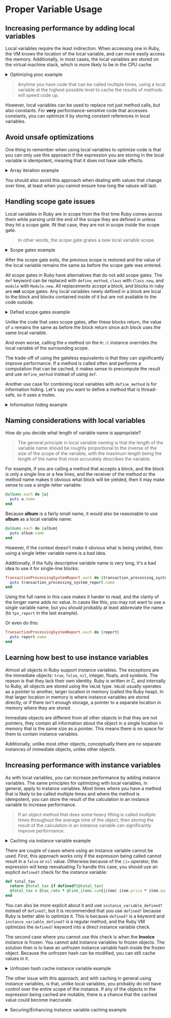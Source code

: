 # Proper Variable Usage

## Increasing performance by adding local variables

Local variables require the least indirection. When accessing one in Ruby, the VM knows the location of the local
variable, and can more easily access the memory. Additionally, in most cases, the local variables are stored on the
virtual machine stack, which is more likely to be in the CPU cache.

<details>
  <summary>Optimizing proc example</summary>

  Let's say you want to have a **TimeFilter** class, such that you can pass an instance of it as a block when filtering:

  ```ruby
  time_filter = TimeFilter.new(Time.local(2020, 10),
                               Time.local(2020, 11))
  array_of_times.filter!(&time_filter)
  ```

  You also want to be able to leave out either of the ends, to only filter the times in one direction. One other desired
  usage is to separate the times that are in the filter from the times that are out of it, using the `partition` method.

  ```ruby
  after_now = TimeFilter.new(Time.now, nil)
  in_future, in_past = array_of_times.partition(&after_now)
  ```

  You could implement this as a method on **Enumerable**, but if you are writing a general-purpose library, you should
  not modify core classes unless this is the purpose of the library.

  Here's one way this could be implemented.

  ```ruby
  class TimeFilter
    attr_reader :start, :finish

    def initialize(start, finish)
      @start = start
      @finish = finish
    end

    def to_proc
      proc do |value|
        next false if start && value < start
        next false if finish && value > finish
        true
      end
    end
  end
  ```

  But this approach is way less efficient than it could otherwise be. The issue is with the implementation of `to_proc`.
  Every time the proc is called, it calls `attr_reader` to get the start time, if there is one. Same goes for the end
  time. So this is a maximum total of 4 calls during each block iteration.

  So the first thing you could do is to cache the result of the method call to a local variable:

  ```ruby
  def to_proc
    proc do |value|
      start = self.start
      finish = self.finish

      next false if start && value < start
      next false if finish && value > finish
      true
    end
  end
  ```

  That doesn't quite double the performance of the proc, since there is definitely time spent in the arithmetic comparison.

  You can hoist the setting of the local variables before the proc. Code inside the proc can still access the local
  variables, since the proc operates as a closure, capturing the surrounding environment.

  ```ruby
  def to_proc
    start = self.start
    finish = self.finish

    proc do |value|
      next false if start && value < start
      next false if finish && value > finish
      true
    end
  end
  ```

  Because you are retrieving the **start** and **finish** variables before creating the proc, you can use them to make
  the returned proc more efficient.

  ```ruby
  def to_proc
    start = self.start
    finish = self.finish

    if start && finish
      proc {|value| value >= start && value <= finish}
    elsif start
      proc {|value| value >= start}
    elsif finish
      proc {|value| value <= finish}
    else
      proc {|value| true}
    end
  end
  ```

</details>

> Anytime you have code that can be called multiple times, using a local variable at the highest possible level to cache
> the results of methods will speed code up.

However, local variables can be used to replace not just method calls, but also constants. For **very** 
performance-sensitive code that accesses constants, you can optimize it by storing constant references in local
variables.


## Avoid unsafe optimizations

One thing to remember when using local variables to optimize code is that you can only use this approach if the expression
you are storing in the local variable is idempotent, meaning that it does not have side effects.

<details>
  <summary>Array iteration example</summary>

  For example, consider the following code, where you are processing a large array in order to set values in a hash:

  ```ruby
  hash = some_value.to_hash
  large_array.each do
    hash[_1] = true unless hash[:a]
  end
  ```

  In this case it looks like you could use a local variable to improve performance:

  ```ruby
  hash = some_value.to_hash
  a_value = hash[:a]
  large_array.each do
    hash[_1] = true unless a_value
  end
  ```

  Unfortunately, such optimization is not safe in the general case. One issue is that **large_array** could contain `:a`
  as an element, and the purpose of the original code is to stop when `:a` is found. A less likely but still possible case
  that could have a problem is that the hash could have a default proc that sets or removes the `:a` entry for the hash.

</details>

You should also avoid this approach when dealing with values that change over time, at least when you cannot ensure how
long the values will last.


## Handling scope gate issues

Local variables in Ruby are in scope from the first time Ruby comes across them while parsing until the end of the scope
they are defined in unless they hit a scope gate. IN that case, they are not in scope inside the scope gate.

> In other words, the scope gate grates a new local variable scope.

<details>
  <summary>Scope gates example</summary>
  
  The following scope gate shows that at the start of each scope gate, there are no local variables:

  ```ruby
  defined?(a) # nil
  a = 1
  defined?(a) # 'local-variable'

  module M
    defined?(a) # nil
    a = 2
    defined?(a) # 'local-variable'

    class C
      defined?(a) # nil
      a = 3
      defined?(a) # 'local-variable'

      def m
        defined?(a) # nil
        a = 4
        defined?(a) # 'local-variable'
      end
      a # 3
    end
    a # 2
  end
  a # 1
  ```

</details>

After the scope gate exits, the previous scope is restored and the value of the local variable remains the same as before
the scope gate was entered.

All scope gates in Ruby have alternatives that do not add scope gates. The `def` keyword can be replaced with
`define_method`, `class` with `Class.new`, and `module` with `Module.new`. All replacements accept a block, and blocks
in ruby are **not** scope gates. Any local variables newly defined in a block are local to the block and blocks contained
inside of it but are not available to the code outside.

<details>
  <summary>Defied scope gates example</summary>
  
  ```ruby
  defined?(a) # nil
  a = 1
  defined?(a) # 'local-variable'

  M = Module.new do
    defined?(a) # 'local-variable'
    a = 2

    self::C = Class.new do
      defined?(a) # 'local-variable'
      a = 3

      define_method(:m) do
        defined?(a) # 'local-variable'
        a = 4
      end
      a # 3
    end
    a # 3
  end
  a # 3
  ```

</details>

Unlike the code that uses scope gates, after these blocks return, the value of `a` remains the same as before the block
return since ach block uses the same local variable.

And even worse, calling the `m` method on the `M::C` instance overrides the local variable of the surrounding scope.

The trade-off of using the gateless equivalents is that they can significantly improve performance. If a method is called
often and performs a computation that can be cached, it makes sense to precompute the result and use `define_method`
instead of using `def`.

Another use case for combining local variables with `define_method` is for information hiding. Let's say you want to
define a method that is thread-safe, so it uses a mutex.

<details>
  <summary>Information hiding example</summary>

  ```ruby
  class T
    MUTEX = Mutex.new
    def safe
      MUTEX.synchronize do
        # non-thread-safe code
      end
    end
  end
  ```

  The problem with this code is users can easily poke around and use the constant directly:

  ```ruby
  T::MUTEX.synchronize{T.new.safe}
  ```

  This results in thread deadlock. One way to discourage this behavior is to use a private constant:

  ```ruby
  class T
    MUTEX = Mutex.new
    private_constant :MUTEX

    def safe
      MUTEX.synchronize do
        # non-thread-safe code
      end
    end
  end
  ```

  This makes it slightly more difficult for the user, as accessing `T::MUTEX` directly will raise **NameError**. However
  you can work around private methods with `Module#const_get`:

  ```ruby
  T.const_get(:MUTEX).synchronize{T.new.safe}
  ```

  In general, users that are accessing private constants deserve what they get, but if you want to make it even more
  difficult, you can use a local variable and `define_method`:

  ```ruby
  class T
    mutex = Mutex.new
    define_method(:safe) do
      mutex.synchronize do
        # non-thread-safe code
      end
    end
  end
  ```

</details>


## Naming considerations with local variables

How do you decide what length of variable name is appropriate?

> The general principle in local variable naming is that the length of the variable name should be roughly proportional
> to the inverse of the size of the scope of the variable, with the maximum length being the length of the name that
> most accurately describes the variable.

For example, if you are calling a method that accepts a block, and the block is only a single line or a few lines, and
the receiver of the method or the method name makes it obvious what block will be yielded, then it may make sense to use
a single-letter variable:

```ruby
@albums.each do |a|
  puts a.name
end
```

Because **album** is a fairly small name, it would also be reasonable to use **album** as a local variable name:

```ruby
@albums.each do |album|
  puts album.name
end
```

However, if the context doesn't make it obvious what is being yielded, then using a single letter variable name is a bad
idea.

Additionally, if the fully descriptive variable name is very long, it's a bad idea to use it for single-line blocks:

```ruby
TransactionProcessingSystemReport.each do |transaction_processing_system_report|
  puts transaction_processing_system_report.name
end
```

Using the full name in this case makes it harder to read, and the clarity of the longer name adds no value. In cases like
this, you may not want to use a single variable name, but you should probably at least abbreviate the name (to
`tps_report` in the last example).

Or even do this:

```ruby
TransactionProcessingSystemReport.each do |report|
  puts report.name
end
```


## Learning how best to use instance variables

Almost all objects in Ruby support instance variables. The exceptions are the immediate objects: `true`, `false`, `nil`,
integer, floats, and symbols. The reason is that they lack their own identity. Ruby is written in C, and internally to
Ruby, all objects are stored using the `VALUE` type. `VALUE` usually operates as a pointer to another, larger location
in memory (called the Ruby heap). In that larger location in memory is where instance variables are stored directly, or
if there isn't enough storage, a pointer to a separate location in memory where they are stored.

Immediate objects are different from all other objects in that they are not pointers, they contain all information about
the object in a single location in memory that is the same size as a pointer. This means there is no space for them to
contain instance variables.

Additionally, unlike most other objects, conceptually there are no separate instances of immediate objects, unlike other
objects.


## Increasing performance with instance variables

As with local variables, you can increase performance by adding instance variables. The same principles for optimizing
with local variables, in general, apply to instance variables. Most times where you have a method that is likely to be
called multiple times and where the method is idempotent, you can store the result of the calculation in an instance
variable to increase performance.

> If an object method that does some heavy lifting is called multiple times throughout the average time of the object,
> then storing the result of the calculation in an instance variable can significantly improve performance.

<details>
  <summary>Caching via instance variable example</summary>

  Let's assume you have an **Invoice** class that accepts an array of **LineItem** instances, containing info about the
  items purchase. When preparing the invoice, the total tax needs to be calculated:

  ```ruby
  LineItem = Struct.new(:name, :price, :quantity)

  class Invoice
    def initialize(line_items, tax_rate)
      @line_items = line_items
      @tax_rate = tax_rate
    end

    def total_tax
      @tax_rate * @line_items.sum{|item| item.price * item.quantity}
    end
  end
  ```

  If `total_tax` is only called once in the average lifetime of the **Invoice** instance, then it doesn't make sense to
  cache the value of it, and caching the value of it can make things slower and require increased memory. However, if
  it is called multiple times in the lifetime of an **Invoice** instance, caching the value can significantly improve
  performance.

  ```ruby
  def total_tax
    @total_tax ||= @tax_rate * @line_items.sum{|item| item.price * item.quantity}
  end
  ```

</details>

There are couple of cases where using an instance variable cannot be used. First, this approach works only if the
expression being called cannot result in a `false` or `nil` value. Otherwise because of the `||=` operator, the expression
will keep reevaluating.To handle this case, you should use an explicit `defined?` check for the instance variable:

```ruby
def total_tax
  return @total_tax if defined?(@total_tax)
  @total_tax = @tax_rate * @line_items.sum{|item| item.price * item.quantity}
end
```

You can also be more explicit about it and use `instance_variable_defined?` instead of `defined?`, but it is recommended
that you use `defined?` because Ruby is better able to optimize it. This is because `defined?` is a keyword and
`instance_variable_defined?` is a regular method, and the Ruby VM optimizes the `defined?` keyword into a direct instance
variable check.

The second case where you cannot use this check is when the **Invoice** instance is frozen. You cannot add instance
variables to frozen objects. The solution then is to have an unfrozen instance variable hash inside the frozen object.
Because the unfrozen hash can be modified, you can still cache values in it.

<details>
  <summary>Unfrozen hash cache instance variable example</summary>

  ```ruby
  LineItem = Struct.new(:name, :price, :quantity)

  class Invoice
    def initialize(line_items, tax_rate)
      @line_items = line_items
      @tax_rate = tax_rate
      @cache = {}
      freeze
    end

    def total_tax
      @cache[:total_tax] ||= @tax_rate * @line_items.sum{|item| item.price * item.quantity}
    end
  end
  ```

  Like the instance variable approach, the previous example also has issues if the expression evaluates to `nil` or `false`.
  You can fix those using a similar approach with `key?` instead of `defined?`.

  ```ruby
  def total_tax
    return @cache[:total_tax] if @cache.key?(:total_tax)
    @cache[:total_tax] = @tax_rate * @line_items.sum{|item| item.price * item.quantity}
  end
  ```

</details>

The other issue with this approach, and with caching in general using instance variables, is that, unlike local variables,
you probably do not have control over the entire scope of the instance. If any of the objects in the expression being
cached are mutable, there is a chance that the cached value could become inaccurate.

<details>
  <summary>Securing/Enhancing instance variable caching example</summary>

  If `line_items` in the previous example gets modified after the `total_tax` is once calculated, then we have a problem:

  ```ruby
  line_items = [LineItem.new('Foo', 3.5r, 10)]
  invoice = Invoice.new(line_items, 0.095r)
  tax_was = invoice.total_tax
  line_items << LineItem.new('Bar', 4.2r, 10)
  tax_is = invoice.total_tax
  ```

  With this example, `tax_was` and `tax_is` will be the same value, even though the **Invoice** instance's line items
  have changed.

  To tackle this issue, there are a couple of approaches. The first one is to duplicate the line items, so that changes
  to the line items used as an argument do not affect the invoice:

  ```ruby
  def initialize(line_items, tax_rate)
    @line_items = line_items.dup
    @tax_rate = tax_rate
    @cache = {}
    freeze
  end
  ```

  The second approach is freezing the line items. This is a better approach, except that it mutates the argument, and in
  general it is a bad idea for any method to mutate arguments that it doesn't control unless that is the sole purpose of
  the method.

  ```ruby
  def initialize(line_items, tax_rate)
    @line_items = line_items.freeze
    # ...
  end
  ```

  The safest approach is the combination of both approaches:

  ```ruby
  @line_items = line_items.dup.freeze
  ```

</details>
